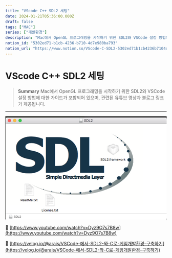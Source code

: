 ```yaml
---
title: "VScode C++ SDL2 세팅"
date: 2024-01-21T05:36:00.000Z
draft: false
tags: ["MAC"]
series: ["개발환경"]
description: "Mac에서 OpenGL 프로그래밍을 시작하기 위한 SDL2와 VSCode 설정 방법에 대한 가이드가 포함되어 있으며, 관련된 유튜브 영상과 블로그 링크가 제공됩니다."
notion_id: "5302ed71-b1cb-4236-b710-4d7e980ba793"
notion_url: "https://www.notion.so/VScode-C-SDL2-5302ed71b1cb4236b7104d7e980ba793"
---
```


# VScode C++ SDL2 세팅

> **Summary**
> Mac에서 OpenGL 프로그래밍을 시작하기 위한 SDL2와 VSCode 설정 방법에 대한 가이드가 포함되어 있으며, 관련된 유튜브 영상과 블로그 링크가 제공됩니다.

---

![Image](image_77e660d69c0f.png)

🔗 [https://www.youtube.com/watch?v=Dyz9O7s7B8w](https://www.youtube.com/watch?v=Dyz9O7s7B8w)

🔗 [https://velog.io/@arais/VSCode-에서-SDL2-와-C로-게임개발환경-구축하기](https://velog.io/@arais/VSCode-에서-SDL2-와-C로-게임개발환경-구축하기)

